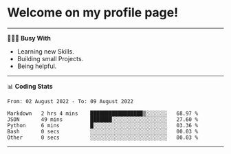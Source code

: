# Welcome on my profile page!
<!-- print(("dralla"[::-1]+"s").capitalize()) -->

---
👨🏻‍💻 **Busy With**
* Learning new Skills.
* Building small Projects.
* Being helpful.

---
📊 **Coding Stats**
<!--START_SECTION:waka-->

```text
From: 02 August 2022 - To: 09 August 2022

Markdown   2 hrs 4 mins    █████████████████▒░░░░░░░   68.97 %
JSON       49 mins         ███████░░░░░░░░░░░░░░░░░░   27.60 %
Python     6 mins          █░░░░░░░░░░░░░░░░░░░░░░░░   03.36 %
Bash       0 secs          ░░░░░░░░░░░░░░░░░░░░░░░░░   00.03 %
Other      0 secs          ░░░░░░░░░░░░░░░░░░░░░░░░░   00.03 %
```

<!--END_SECTION:waka-->
---
